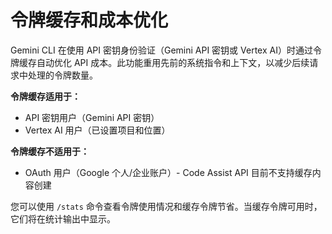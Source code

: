 # 令牌缓存和成本优化

Gemini CLI 在使用 API 密钥身份验证（Gemini API 密钥或 Vertex AI）时通过令牌缓存自动优化 API 成本。此功能重用先前的系统指令和上下文，以减少后续请求中处理的令牌数量。

**令牌缓存适用于：**

- API 密钥用户（Gemini API 密钥）
- Vertex AI 用户（已设置项目和位置）

**令牌缓存不适用于：**

- OAuth 用户（Google 个人/企业账户）- Code Assist API 目前不支持缓存内容创建

您可以使用 `/stats` 命令查看令牌使用情况和缓存令牌节省。当缓存令牌可用时，它们将在统计输出中显示。 